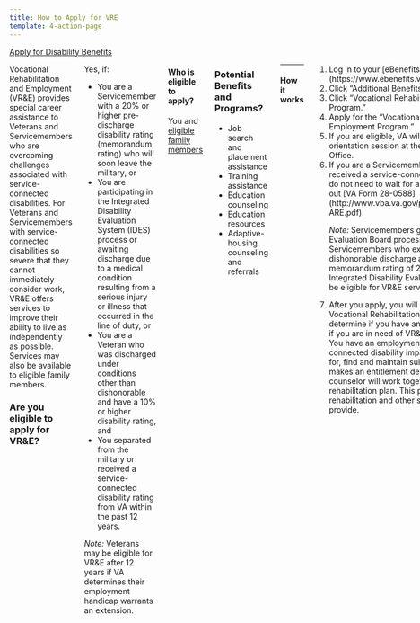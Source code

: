 ```yaml
---
title: How to Apply for VRE
template: 4-action-page
---
```


<div class="main" role="main" markdown="0">

<div class="action-bar">
  <div class="row">
    <div class="small-12 columns">
      <a class="usa-button-primary va-button-primary" href="/disability-benefits/apply-for-benefits/">Apply for Disability Benefits</a>
    </div>
  </div>
</div>

<div class="section one" markdown="0">
<div class="primary" markdown="0">
<div class="row" markdown="0">
<div class="small-12 medium-8 columns">



<div markdown="1">

Vocational Rehabilitation and Employment (VR&E) provides special career assistance to Veterans and Servicemembers who are overcoming challenges associated with service-connected disabilities. For Veterans and Servicemembers with service-connected disabilities so severe that they cannot immediately consider work, VR&E offers services to improve their ability to live as independently as possible. Services may also be available to eligible family members.

### Are you eligible to apply for VR&E?

</div>


<div class="call-out" markdown="1">

Yes, if:

- You are a Servicemember with a 20% or higher pre-discharge disability rating (memorandum rating) who will soon leave the military, or
- You are participating in the Integrated Disability Evaluation System (IDES) process or awaiting discharge due to a medical condition resulting from a serious injury or illness that occurred in the line of duty, or
- You are a Veteran who was discharged under conditions other than dishonorable and have a 10% or higher disability rating, and
- You separated from the military or received a service-connected disability rating from VA within the past 12 years.

*Note:* Veterans may be eligible for VR&E after 12 years if VA determines their employment handicap warrants an extension.


</div>

<div class="call-out" markdown="1">

#### Who is eligible to apply?

You and [eligible family members](/vre/family-members)

</div>

<div class="call-out" markdown="1">

### Potential Benefits and Programs?

- Job search and placement assistance
- Training assistance 
- Education counseling
- Education resources 
- Adaptive-housing counseling and referrals

</div>

<div markdown="1">

---------------------------------------------

#### How it works

</div>


<ol class="process" markdown="0">
<li class="step one wow fadeIn animated" markdown="1">
Log in to your [eBenefits account](https://www.ebenefits.va.gov/ebenefits/homepage).
</li>

<li class="step two wow fadeIn animated" markdown="1">
Click “Additional Benefits” on your dashboard.
</li>

<li class="step three wow fadeIn animated" markdown="1">
Click “Vocational Rehabilitation and Employment Program.”
</li>

<li class="step four wow fadeIn animated" markdown="1">
Apply for the “Vocational Rehabilitation and Employment Program.”
</li>

<li class="step five wow fadeIn animated" markdown="1">
If you are eligible, VA will invite you to an in-person orientation session at the nearest VA Regional Office.
</li>

<li class="step six wow fadeIn animated" markdown="1">
If you are a Servicemember who has not yet received a service-connected disability rating, you do not need to wait for a rating. Instead, please fill out [VA Form 28-0588](http://www.vba.va.gov/pubs/forms/VBA-28-0588-ARE.pdf).

*Note:* Servicemembers going through the Physical Evaluation Board process, as well as Servicemembers who expect an other-than-dishonorable discharge and who have a VA memorandum rating of 20% or more, or are in the Integrated Disability Evaluation System (IDES), may be eligible for VR&E services.
</li>

<li class="step last seven wow fadeIn animated animated" markdown="0">

After you apply, you will be scheduled to meet with a Vocational Rehabilitation Counselor (VRC) to determine if you have an employment handicap and if you are in need of VR&E benefits and services. You have an employment handicap if your service-connected disability impairs your ability to prepare for, find and maintain suitable employment. After VA makes an entitlement decision, you and your counselor will work together to develop a rehabilitation plan. This plan outlines the rehabilitation and other services that VR&E will provide.

</li>
</ol>

</div>
</div>
</div>
</div>
